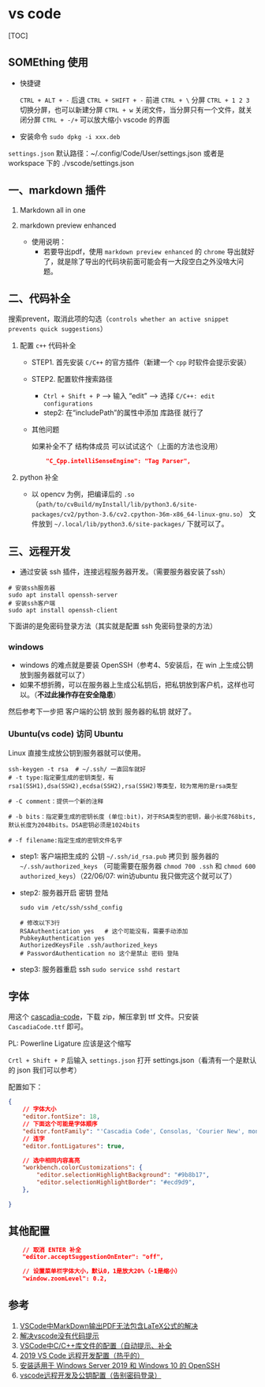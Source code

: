 # vs code

[TOC]

## SOMEthing 使用

* 快捷键

    `CTRL + ALT + -` 后退
    `CTRL + SHIFT + -` 前进
    `CTRL + \` 分屏
    `CTRL + 1 2 3` 切换分屏，也可以新建分屏
    `CTRL + w` 关闭文件，当分屏只有一个文件，就关闭分屏
    `CTRL + -/+` 可以放大缩小 vscode 的界面

* 安装命令 `sudo dpkg -i xxx.deb`

`settings.json` 默认路径：~/.config/Code/User/settings.json
或者是 workspace 下的 ./vscode/settings.json

## 一、markdown 插件

1. Markdown all in one

2. markdown preview enhanced

   * 使用说明：
     * 若要导出pdf，使用 `markdown preview enhanced` 的 `chrome` 导出就好了，就是除了导出的代码块前面可能会有一大段空白之外没啥大问题。

## 二、代码补全

搜索prevent，取消此项的勾选（`controls whether an active snippet prevents quick suggestions`）

1. 配置 `c++` 代码补全

    * STEP1. 首先安装 `C/C++` 的官方插件（新建一个 `cpp` 时软件会提示安装）
    * STEP2. 配置软件搜索路径

      * `Ctrl + Shift + P` --> 输入 “edit” --> 选择 `C/C++: edit configurations`
      * step2: 在“includePath”的属性中添加 库路径 就行了

    * 其他问题

        如果补全不了 结构体成员 可以试试这个（上面的方法也没用）

        ```json
            "C_Cpp.intelliSenseEngine": "Tag Parser",
        ```

2. python 补全

    * 以 opencv 为例，把编译后的 `.so`（`path/to/cvBuild/myInstall/lib/python3.6/site-packages/cv2/python-3.6/cv2.cpython-36m-x86_64-linux-gnu.so`） 文件放到 `~/.local/lib/python3.6/site-packages/` 下就可以了。

## 三、远程开发

* 通过安装 ssh 插件，连接远程服务器开发。（需要服务器安装了ssh）

```shell
# 安装ssh服务器
sudo apt install openssh-server
# 安装ssh客户端
sudo apt install openssh-client
```

下面讲的是免密码登录方法（其实就是配置 ssh 免密码登录的方法）

### windows

* windows 的难点就是要装 OpenSSH（参考4、5安装后，在 win 上生成公钥放到服务器就可以了）
* 如果不想折腾，可以在服务器上生成公私钥后，把私钥放到客户机，这样也可以。（**不过此操作存在安全隐患**）

然后参考下一步把 客户端的公钥 放到 服务器的私钥 就好了。

### Ubuntu(vs code) 访问 Ubuntu

Linux 直接生成放公钥到服务器就可以使用。

```shell
ssh-keygen -t rsa  # ~/.ssh/ 一直回车就好
# -t type:指定要生成的密钥类型，有rsa1(SSH1),dsa(SSH2),ecdsa(SSH2),rsa(SSH2)等类型，较为常用的是rsa类型

# -C comment：提供一个新的注释

# -b bits：指定要生成的密钥长度 (单位:bit)，对于RSA类型的密钥，最小长度768bits,默认长度为2048bits。DSA密钥必须是1024bits

# -f filename:指定生成的密钥文件名字
```

* step1: 客户端把生成的 公钥 `~/.ssh/id_rsa.pub` 拷贝到 服务器的 `~/.ssh/authorized_keys` （可能需要在服务器 `chmod 700 .ssh` 和 `chmod 600 authorized_keys`）（22/06/07: win访ubuntu 我只做完这个就可以了）

* step2: 服务器开启 密钥 登陆

  ```shell
  sudo vim /etc/ssh/sshd_config

  # 修改以下3行
  RSAAuthentication yes   # 这个可能没有，需要手动添加
  PubkeyAuthentication yes
  AuthorizedKeysFile .ssh/authorized_keys
  # PasswordAuthentication no 这个是禁止 密码 登陆
  ```

* step3: 服务器重启 ssh `sudo service sshd restart`

## 字体

用这个 [cascadia-code](https://github.com/microsoft/cascadia-code)，下载 zip，解压拿到 ttf 文件。只安装 `CascadiaCode.ttf` 即可。

PL: Powerline Ligature 应该是这个缩写

`Crtl + Shift + P` 后输入 `settings.json` 打开 settings.json（看清有一个是默认的 json 我们可以参考）

配置如下：

```json
{
    // 字体大小
    "editor.fontSize": 18,
    // 下面这个可能是字体顺序
    "editor.fontFamily": "'Cascadia Code', Consolas, 'Courier New', monospace",
    // 连字
    "editor.fontLigatures": true,

    // 选中相同内容高亮
    "workbench.colorCustomizations": {
        "editor.selectionHighlightBackground": "#9b8b17",
        "editor.selectionHighlightBorder": "#ecd9d9",
    },
    
}
```

## 其他配置

```json
    // 取消 ENTER 补全
    "editor.acceptSuggestionOnEnter": "off",

    // 设置菜单栏字体大小，默认0，1是放大20%（-1是缩小）
    "window.zoomLevel": 0.2,
```

## 参考

1. [VSCode中MarkDown输出PDF无法包含LaTeX公式的解决](https://blog.csdn.net/weixin_43318626/article/details/104334609)
2. [解决vscode没有代码提示](https://blog.csdn.net/qq_37162688/article/details/90517963)
3. [VSCode中C/C++库文件的配置（自动提示、补全](https://blog.csdn.net/cbc000/article/details/80670413)
4. [2019 VS Code 远程开发配置（热乎的）](https://blog.csdn.net/yh0503/article/details/89851899)
5. [安装适用于 Windows Server 2019 和 Windows 10 的 OpenSSH](https://docs.microsoft.com/zh-cn/windows-server/administration/openssh/openssh_install_firstuse)
6. [vscode远程开发及公钥配置（告别密码登录）](https://blog.csdn.net/u010417914/article/details/96918562)
